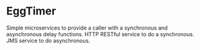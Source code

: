 # EggTimer

Simple microservices to provide a caller with a synchronous and asynchronous delay functions. HTTP RESTful service to do a synchronous. JMS service to do asynchronous.  
